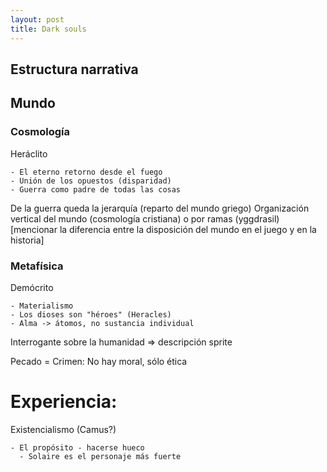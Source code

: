 ```yaml
---
layout: post
title: Dark souls
---
```


## Estructura narrativa

## Mundo

### Cosmología

Heráclito

    - El eterno retorno desde el fuego
    - Unión de los opuestos (disparidad)
    - Guerra como padre de todas las cosas

De la guerra queda la jerarquía (reparto del mundo griego)
Organización vertical del mundo (cosmología cristiana) o por ramas (yggdrasil) [mencionar la diferencia entre la disposición del mundo en el juego y en la historia]

### Metafísica

Demócrito

    - Materialismo
    - Los dioses son "héroes" (Heracles)
    - Alma -> átomos, no sustancia individual

Interrogante sobre la humanidad => descripción sprite

Pecado = Crimen: No hay moral, sólo ética

###

Experiencia:
===

Existencialismo (Camus?)

    - El propósito - hacerse hueco
      - Solaire es el personaje más fuerte